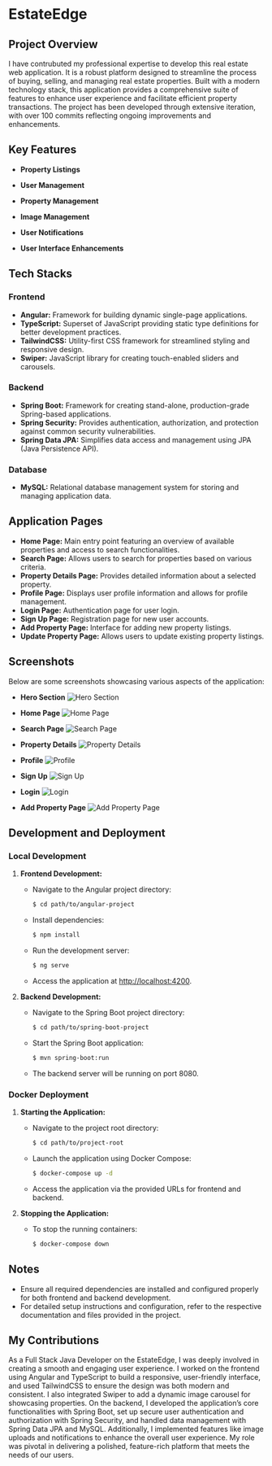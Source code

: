 # EstateEdge

## Project Overview

I have contrubuted my professional expertise to develop this real estate web application. It is a robust platform designed to streamline the process of buying, selling, and managing real estate properties. Built with a modern technology stack, this application provides a comprehensive suite of features to enhance user experience and facilitate efficient property transactions. The project has been developed through extensive iteration, with over 100 commits reflecting ongoing improvements and enhancements.

## Key Features

- **Property Listings**

- **User Management**

- **Property Management**
  
- **Image Management**

- **User Notifications**
  
- **User Interface Enhancements**


## Tech Stacks

### Frontend
- **Angular:** Framework for building dynamic single-page applications.
- **TypeScript:** Superset of JavaScript providing static type definitions for better development practices.
- **TailwindCSS:** Utility-first CSS framework for streamlined styling and responsive design.
- **Swiper:** JavaScript library for creating touch-enabled sliders and carousels.

### Backend
- **Spring Boot:** Framework for creating stand-alone, production-grade Spring-based applications.
- **Spring Security:** Provides authentication, authorization, and protection against common security vulnerabilities.
- **Spring Data JPA:** Simplifies data access and management using JPA (Java Persistence API).

### Database
- **MySQL:** Relational database management system for storing and managing application data.

## Application Pages

- **Home Page:** Main entry point featuring an overview of available properties and access to search functionalities.
- **Search Page:** Allows users to search for properties based on various criteria.
- **Property Details Page:** Provides detailed information about a selected property.
- **Profile Page:** Displays user profile information and allows for profile management.
- **Login Page:** Authentication page for user login.
- **Sign Up Page:** Registration page for new user accounts.
- **Add Property Page:** Interface for adding new property listings.
- **Update Property Page:** Allows users to update existing property listings.

## Screenshots

Below are some screenshots showcasing various aspects of the application:

- **Hero Section**
  ![Hero Section](https://github.com/Aymen-Nacer/Sorting-Algorithms-Visualizer/assets/67188835/e6f0c16d-0aa4-4f1f-9d3c-e26f0d934dc8)

- **Home Page**
  ![Home Page](https://github.com/Aymen-Nacer/Sorting-Algorithms-Visualizer/assets/67188835/3c1a8bb3-02c3-4676-b087-153a5601664a)

- **Search Page**
  ![Search Page](https://github.com/Aymen-Nacer/Sorting-Algorithms-Visualizer/assets/67188835/19943110-c12f-443f-aec8-56c043e4a2ce)

- **Property Details**
  ![Property Details](https://github.com/Aymen-Nacer/Sorting-Algorithms-Visualizer/assets/67188835/a2d4d9a5-ae6e-479e-8ea7-458429446fd4)

- **Profile**
  ![Profile](https://github.com/Aymen-Nacer/Sorting-Algorithms-Visualizer/assets/67188835/057bcf9a-f3d5-4d95-ac0b-79fb6ddd67ef)

- **Sign Up**
  ![Sign Up](https://github.com/Aymen-Nacer/Sorting-Algorithms-Visualizer/assets/67188835/76fcc96e-6663-48f1-8ed4-905016dc6d15)

- **Login**
  ![Login](https://github.com/Aymen-Nacer/Sorting-Algorithms-Visualizer/assets/67188835/c3628363-761e-4c65-8b33-c23b1bc3d40f)

- **Add Property Page**
  ![Add Property Page](https://github.com/Aymen-Nacer/Sorting-Algorithms-Visualizer/assets/67188835/8885cca3-4c37-4ffa-bd2a-4eb5ab1c1b5e)

## Development and Deployment

### Local Development

1. **Frontend Development:**
   - Navigate to the Angular project directory:
     ```bash
     $ cd path/to/angular-project
     ```
   - Install dependencies:
     ```bash
     $ npm install
     ```
   - Run the development server:
     ```bash
     $ ng serve
     ```
   - Access the application at [http://localhost:4200](http://localhost:4200).

2. **Backend Development:**
   - Navigate to the Spring Boot project directory:
     ```bash
     $ cd path/to/spring-boot-project
     ```
   - Start the Spring Boot application:
     ```bash
     $ mvn spring-boot:run
     ```
   - The backend server will be running on port 8080.

### Docker Deployment

1. **Starting the Application:**
   - Navigate to the project root directory:
     ```bash
     $ cd path/to/project-root
     ```
   - Launch the application using Docker Compose:
     ```bash
     $ docker-compose up -d
     ```
   - Access the application via the provided URLs for frontend and backend.

2. **Stopping the Application:**
   - To stop the running containers:
     ```bash
     $ docker-compose down
     ```

## Notes

- Ensure all required dependencies are installed and configured properly for both frontend and backend development.
- For detailed setup instructions and configuration, refer to the respective documentation and files provided in the project.

## My Contributions

As a Full Stack Java Developer on the EstateEdge, I was deeply involved in creating a smooth and engaging user experience. I worked on the frontend using Angular and TypeScript to build a responsive, user-friendly interface, and used TailwindCSS to ensure the design was both modern and consistent. I also integrated Swiper to add a dynamic image carousel for showcasing properties. On the backend, I developed the application’s core functionalities with Spring Boot, set up secure user authentication and authorization with Spring Security, and handled data management with Spring Data JPA and MySQL. Additionally, I implemented features like image uploads and notifications to enhance the overall user experience. My role was pivotal in delivering a polished, feature-rich platform that meets the needs of our users.
